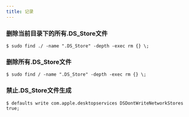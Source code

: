 ```yaml
---
title: 记录
---
```


### 删除当前目录下的所有.DS_Store文件

```
$ sudo find ./ -name ".DS_Store" -depth -exec rm {} \;
```

### 删除所有.DS_Store文件

```
$ sudo find / -name ".DS_Store" -depth -exec rm {} \;
```

### 禁止.DS_Store文件生成

```
$ defaults write com.apple.desktopservices DSDontWriteNetworkStores true;
```